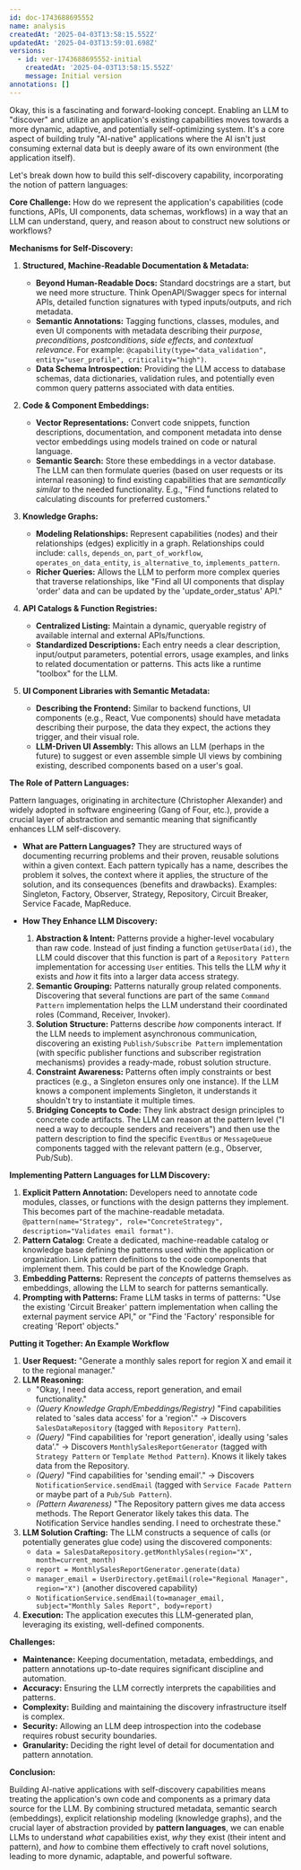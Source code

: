 ```yaml
---
id: doc-1743688695552
name: analysis
createdAt: '2025-04-03T13:58:15.552Z'
updatedAt: '2025-04-03T13:59:01.698Z'
versions:
  - id: ver-1743688695552-initial
    createdAt: '2025-04-03T13:58:15.552Z'
    message: Initial version
annotations: []
---
```

Okay, this is a fascinating and forward-looking concept. Enabling an LLM to "discover" and utilize an application's existing capabilities moves towards a more dynamic, adaptive, and potentially self-optimizing system. It's a core aspect of building truly "AI-native" applications where the AI isn't just consuming external data but is deeply aware of its own environment (the application itself).

Let's break down how to build this self-discovery capability, incorporating the notion of pattern languages:

**Core Challenge:** How do we represent the application's capabilities (code functions, APIs, UI components, data schemas, workflows) in a way that an LLM can understand, query, and reason about to construct new solutions or workflows?

**Mechanisms for Self-Discovery:**

1.  **Structured, Machine-Readable Documentation & Metadata:**
    *   **Beyond Human-Readable Docs:** Standard docstrings are a start, but we need more structure. Think OpenAPI/Swagger specs for internal APIs, detailed function signatures with typed inputs/outputs, and rich metadata.
    *   **Semantic Annotations:** Tagging functions, classes, modules, and even UI components with metadata describing their *purpose*, *preconditions*, *postconditions*, *side effects*, and *contextual relevance*. For example: `@capability(type="data_validation", entity="user_profile", criticality="high")`.
    *   **Data Schema Introspection:** Providing the LLM access to database schemas, data dictionaries, validation rules, and potentially even common query patterns associated with data entities.

2.  **Code & Component Embeddings:**
    *   **Vector Representations:** Convert code snippets, function descriptions, documentation, and component metadata into dense vector embeddings using models trained on code or natural language.
    *   **Semantic Search:** Store these embeddings in a vector database. The LLM can then formulate queries (based on user requests or its internal reasoning) to find existing capabilities that are *semantically similar* to the needed functionality. E.g., "Find functions related to calculating discounts for preferred customers."

3.  **Knowledge Graphs:**
    *   **Modeling Relationships:** Represent capabilities (nodes) and their relationships (edges) explicitly in a graph. Relationships could include: `calls`, `depends_on`, `part_of_workflow`, `operates_on_data_entity`, `is_alternative_to`, `implements_pattern`.
    *   **Richer Queries:** Allows the LLM to perform more complex queries that traverse relationships, like "Find all UI components that display 'order' data and can be updated by the 'update_order_status' API."

4.  **API Catalogs & Function Registries:**
    *   **Centralized Listing:** Maintain a dynamic, queryable registry of available internal and external APIs/functions.
    *   **Standardized Descriptions:** Each entry needs a clear description, input/output parameters, potential errors, usage examples, and links to related documentation or patterns. This acts like a runtime "toolbox" for the LLM.

5.  **UI Component Libraries with Semantic Metadata:**
    *   **Describing the Frontend:** Similar to backend functions, UI components (e.g., React, Vue components) should have metadata describing their purpose, the data they expect, the actions they trigger, and their visual role.
    *   **LLM-Driven UI Assembly:** This allows an LLM (perhaps in the future) to suggest or even assemble simple UI views by combining existing, described components based on a user's goal.

**The Role of Pattern Languages:**

Pattern languages, originating in architecture (Christopher Alexander) and widely adopted in software engineering (Gang of Four, etc.), provide a crucial layer of abstraction and semantic meaning that significantly enhances LLM self-discovery.

*   **What are Pattern Languages?** They are structured ways of documenting recurring problems and their proven, reusable solutions within a given context. Each pattern typically has a name, describes the problem it solves, the context where it applies, the structure of the solution, and its consequences (benefits and drawbacks). Examples: Singleton, Factory, Observer, Strategy, Repository, Circuit Breaker, Service Facade, MapReduce.

*   **How They Enhance LLM Discovery:**
    1.  **Abstraction & Intent:** Patterns provide a higher-level vocabulary than raw code. Instead of just finding a function `getUserData(id)`, the LLM could discover that this function is part of a `Repository Pattern` implementation for accessing `User` entities. This tells the LLM *why* it exists and *how* it fits into a larger data access strategy.
    2.  **Semantic Grouping:** Patterns naturally group related components. Discovering that several functions are part of the same `Command Pattern` implementation helps the LLM understand their coordinated roles (Command, Receiver, Invoker).
    3.  **Solution Structure:** Patterns describe *how* components interact. If the LLM needs to implement asynchronous communication, discovering an existing `Publish/Subscribe Pattern` implementation (with specific publisher functions and subscriber registration mechanisms) provides a ready-made, robust solution structure.
    4.  **Constraint Awareness:** Patterns often imply constraints or best practices (e.g., a Singleton ensures only one instance). If the LLM knows a component implements Singleton, it understands it shouldn't try to instantiate it multiple times.
    5.  **Bridging Concepts to Code:** They link abstract design principles to concrete code artifacts. The LLM can reason at the pattern level ("I need a way to decouple senders and receivers") and then use the pattern description to find the specific `EventBus` or `MessageQueue` components tagged with the relevant pattern (e.g., Observer, Pub/Sub).

**Implementing Pattern Languages for LLM Discovery:**

1.  **Explicit Pattern Annotation:** Developers need to annotate code modules, classes, or functions with the design patterns they implement. This becomes part of the machine-readable metadata. `@pattern(name="Strategy", role="ConcreteStrategy", description="Validates email format")`.
2.  **Pattern Catalog:** Create a dedicated, machine-readable catalog or knowledge base defining the patterns used within the application or organization. Link pattern definitions to the code components that implement them. This could be part of the Knowledge Graph.
3.  **Embedding Patterns:** Represent the *concepts* of patterns themselves as embeddings, allowing the LLM to search for patterns semantically.
4.  **Prompting with Patterns:** Frame LLM tasks in terms of patterns: "Use the existing 'Circuit Breaker' pattern implementation when calling the external payment service API," or "Find the 'Factory' responsible for creating 'Report' objects."

**Putting it Together: An Example Workflow**

1.  **User Request:** "Generate a monthly sales report for region X and email it to the regional manager."
2.  **LLM Reasoning:**
    *   "Okay, I need data access, report generation, and email functionality."
    *   *(Query Knowledge Graph/Embeddings/Registry)* "Find capabilities related to 'sales data access' for a 'region'." -> Discovers `SalesDataRepository` (tagged with `Repository Pattern`).
    *   *(Query)* "Find capabilities for 'report generation', ideally using 'sales data'." -> Discovers `MonthlySalesReportGenerator` (tagged with `Strategy Pattern` or `Template Method Pattern`). Knows it likely takes data from the Repository.
    *   *(Query)* "Find capabilities for 'sending email'." -> Discovers `NotificationService.sendEmail` (tagged with `Service Facade Pattern` or maybe part of a `Pub/Sub Pattern`).
    *   *(Pattern Awareness)* "The Repository pattern gives me data access methods. The Report Generator likely takes this data. The Notification Service handles sending. I need to orchestrate these."
3.  **LLM Solution Crafting:** The LLM constructs a sequence of calls (or potentially generates glue code) using the discovered components:
    *   `data = SalesDataRepository.getMonthlySales(region="X", month=current_month)`
    *   `report = MonthlySalesReportGenerator.generate(data)`
    *   `manager_email = UserDirectory.getEmail(role="Regional Manager", region="X")` (another discovered capability)
    *   `NotificationService.sendEmail(to=manager_email, subject="Monthly Sales Report", body=report)`
4.  **Execution:** The application executes this LLM-generated plan, leveraging its existing, well-defined components.

**Challenges:**

*   **Maintenance:** Keeping documentation, metadata, embeddings, and pattern annotations up-to-date requires significant discipline and automation.
*   **Accuracy:** Ensuring the LLM correctly interprets the capabilities and patterns.
*   **Complexity:** Building and maintaining the discovery infrastructure itself is complex.
*   **Security:** Allowing an LLM deep introspection into the codebase requires robust security boundaries.
*   **Granularity:** Deciding the right level of detail for documentation and pattern annotation.

**Conclusion:**

Building AI-native applications with self-discovery capabilities means treating the application's own code and components as a primary data source for the LLM. By combining structured metadata, semantic search (embeddings), explicit relationship modeling (knowledge graphs), and the crucial layer of abstraction provided by **pattern languages**, we can enable LLMs to understand *what* capabilities exist, *why* they exist (their intent and pattern), and *how* to combine them effectively to craft novel solutions, leading to more dynamic, adaptable, and powerful software.
